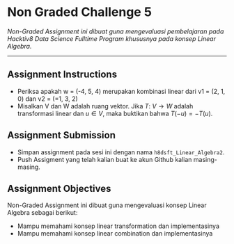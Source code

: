 # Non Graded Challenge 5

_Non-Graded Assignment ini dibuat guna mengevaluasi pembelajaran pada Hacktiv8 Data Science Fulltime Program khususnya pada konsep Linear Algebra._

---

## Assignment Instructions

- Periksa apakah w = (-4, 5, 4) merupakan kombinasi linear dari v1 = (2, 1, 0) dan v2 = (=1, 3, 2)
- Misalkan V dan W adalah ruang vektor. Jika $T:\ V\rightarrow W$ adalah transformasi linear dan $u\in V$, maka buktikan bahwa $T(-u) = -T(u)$.

## Assignment Submission

- Simpan assignment pada sesi ini dengan nama `h8dsft_Linear_Algebra2`.
- Push Assigment yang telah kalian buat ke akun Github kalian masing-masing.

## Assignment Objectives

Non-Graded Assignment ini dibuat guna mengevaluasi konsep Linear Algebra sebagai berikut:

- Mampu memahami konsep linear transformation dan implementasinya
- Mampu memahami konsep linear combination dan implementasinya

